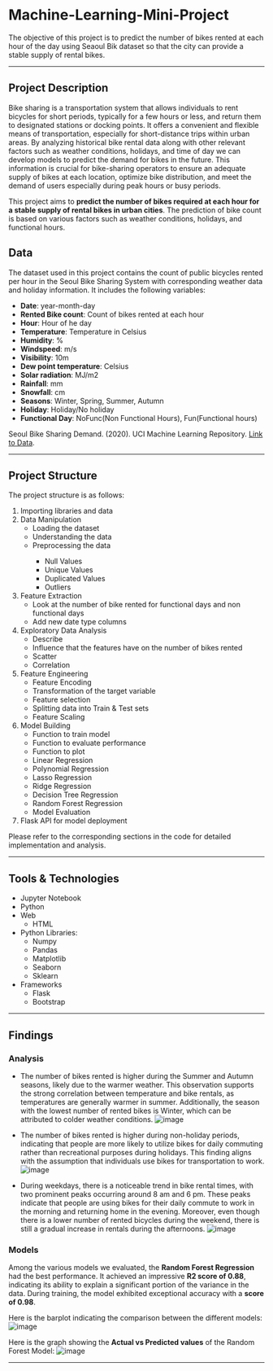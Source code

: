 # Machine-Learning-Mini-Project
The objective of this project is to predict the number of bikes rented at each hour of the day using Seaoul Bik dataset so that the city can provide a stable supply of rental bikes.
<hr>

## Project Description
Bike sharing is a transportation system that allows individuals to rent bicycles for short periods, typically for a few hours or less, and return them to designated stations 
or docking points. It offers a convenient and flexible means of transportation, especially for short-distance trips within urban areas. By analyzing historical bike rental 
data along with other relevant factors such as weather conditions, holidays, and time of day we can develop models to predict the demand for bikes in the future. 
This information is crucial for bike-sharing operators to ensure an adequate supply of bikes at each location, optimize bike distribution, and meet the demand of users 
especially during peak hours or busy periods.

This project aims to **predict the number of bikes required at each hour for a stable supply of rental bikes in urban cities**. The prediction of bike count is based on various factors such as weather conditions, holidays, and functional hours.

## Data
The dataset used in this project contains the count of public bicycles rented per hour in the Seoul Bike Sharing System with corresponding weather data and holiday 
information. It includes the following variables:
- **Date**: year-month-day
- **Rented Bike count**: Count of bikes rented at each hour
- **Hour**: Hour of he day
- **Temperature**: Temperature in Celsius
- **Humidity**: %
- **Windspeed**: m/s
- **Visibility**: 10m
- **Dew point temperature**: Celsius 
- **Solar radiation**: MJ/m2
- **Rainfall**: mm
- **Snowfall**: cm
- **Seasons**: Winter, Spring, Summer, Autumn
- **Holiday**: Holiday/No holiday
- **Functional Day**: NoFunc(Non Functional Hours), Fun(Functional hours)

Seoul Bike Sharing Demand. (2020). UCI Machine Learning Repository. <a href="https://doi.org/10.24432/C5F62R">Link to Data</a>.
<hr>

## Project Structure
The project structure is as follows:

<ol>
    <li><a>Importing libraries and data</a></li>
    <li>
        <a>Data Manipulation</a>
        <ul>
            <li><a>Loading the dataset</a></li>
            <li><a>Understanding the data</a></li>
            <li><a>Preprocessing the data</a></li>
            <ul>
                <li><a>Null Values</a></li>
                <li><a>Unique Values</a></li>
                <li><a>Duplicated Values</a></li>
                <li><a>Outliers</a></li>
            </ul>
        </ul>
    </li>
    <li>
        <a>Feature Extraction</a>
        <ul>
            <li><a>Look at the number of bike rented for functional days and non functional days</a></li>
            <li><a>Add new date type columns</a></li>
        </ul>
    </li>
    <li>
        <a>Exploratory Data Analysis</a>
        <ul>
            <li><a>Describe</a></li>
            <li><a>Influence that the features have on the number of bikes rented</a></li>
            <li><a>Scatter</a></li>
            <li><a>Correlation</a></li>
        </ul>
    </li>
    <li>
        <a>Feature Engineering</a>
        <ul>
            <li><a>Feature Encoding</a></li>
            <li><a>Transformation of the target variable</a></li>
            <li><a>Feature selection</a></li>
            <li><a>Splitting data into Train & Test sets</a></li>
            <li><a>Feature Scaling</a></li>
        </ul>
    </li>
    <li>
        <a>Model Building</a>
        <ul>
            <li><a>Function to train model</a></li>
            <li><a>Function to evaluate performance</a></li>
            <li><a>Function to plot</a></li>
            <li><a>Linear Regression</a></li>
            <li><a>Polynomial Regression</a></li>
            <li><a>Lasso Regression</a></li>
            <li><a>Ridge Regression</a></li>
            <li><a>Decision Tree Regression</a></li>
            <li><a>Random Forest Regression</a></li>
            <li><a>Model Evaluation</a></li>
        </ul>
    </li>
    <li><a>Flask API for model deployment</a></li>
</ol>

Please refer to the corresponding sections in the code for detailed implementation and analysis.
<hr>

## Tools & Technologies
- Jupyter Notebook
- Python
- Web
  - HTML
- Python Libraries:
  - Numpy
  - Pandas
  - Matplotlib
  - Seaborn
  - Sklearn
- Frameworks
  - Flask
  - Bootstrap
<hr>

## Findings

### Analysis
- The number of bikes rented is higher during the Summer and Autumn seasons, likely due to the warmer weather. This observation supports the strong correlation between temperature and bike rentals, as temperatures are generally warmer in summer. Additionally, the season with the lowest number of rented bikes is Winter, which can be attributed to colder weather conditions.
![image](https://github.com/Kepler56/Seoul-Bike-Sharing-Demand/assets/98602898/867506b8-5165-4fc8-9434-5ad02bed4110)


- The number of bikes rented is higher during non-holiday periods, indicating that people are more likely to utilize bikes for daily commuting rather than recreational purposes during holidays. This finding aligns with the assumption that individuals use bikes for transportation to work. 
![image](https://github.com/Kepler56/Seoul-Bike-Sharing-Demand/assets/98602898/74659272-65aa-486c-8ea5-c54757aa7a17)


- During weekdays, there is a noticeable trend in bike rental times, with two prominent peaks occurring around 8 am and 6 pm. These peaks indicate that people are using bikes for their daily commute to work in the morning and returning home in the evening. Moreover, even though there is a lower number of rented bicycles during the weekend, there is still a gradual increase in rentals during the afternoons. 
![image](https://github.com/Kepler56/Seoul-Bike-Sharing-Demand/assets/98602898/c2eb4fac-9924-4f1e-b059-89fd55a7fc24)


### Models

Among the various models we evaluated, the **Random Forest Regression** had the best performance. It achieved an impressive **R2 score of 0.88**, 
indicating its ability to explain a significant portion of the variance in the data. During training, the model exhibited exceptional accuracy with 
a **score of 0.98**.

Here is the barplot indicating the comparison between the different models:
![image](https://github.com/Kepler56/Seoul-Bike-Sharing-Demand/assets/98602898/93d0c0d9-32be-4a04-99ae-48880b93f48f)

Here is the graph showing the **Actual vs Predicted values** of the Random Forest Model:
![image](https://github.com/Kepler56/Seoul-Bike-Sharing-Demand/assets/98602898/a835c9a2-abfa-479d-a135-24e55573894a)

<hr>
